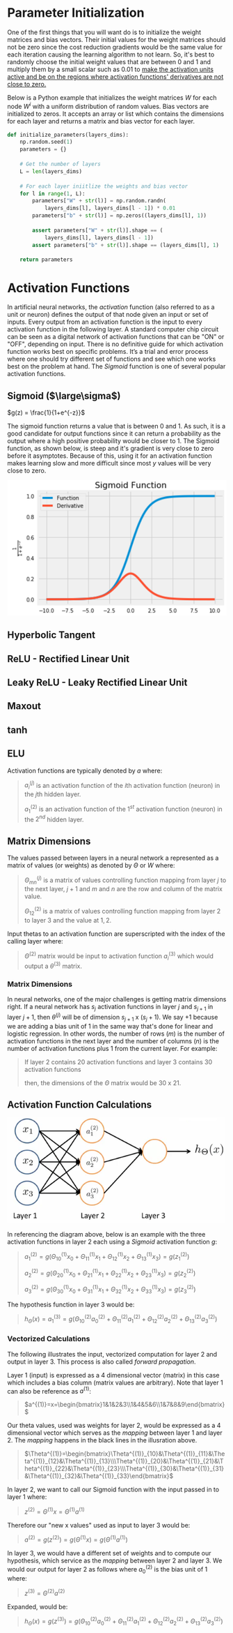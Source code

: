 # Parameter Initialization

One of the first things that you will want do is to initialize the weight matrices and bias vectors. Their initial values for the weight matrices should not be zero since the cost reduction gradients would be the same value for each iteration causing the learning algorithm to not learn. So, it's best to randomly choose the initial weight values that are between $0$ and $1$ and multiply them by a small scalar such as $0.01$ to <u>make the activation units active and be on the regions where activation functions' derivatives are not close to zero.</u>

Below is a Python example that initializes the weight matrices $W$ for each node $W^i$ with a uniform distribution of random values. Bias vectors are initialized to zeros. It accepts an array or list which contains the dimensions for each layer and returns a matrix and bias vector for each layer.

```python
def initialize_parameters(layers_dims):
    np.random.seed(1)               
    parameters = {}
    
    # Get the number of layers
    L = len(layers_dims)            
    
    # For each layer iniitlize the weights and bias vector
    for l in range(1, L):
        parameters["W" + str(l)] = np.random.randn(
            layers_dims[l], layers_dims[l - 1]) * 0.01
        parameters["b" + str(l)] = np.zeros((layers_dims[l], 1))

        assert parameters["W" + str(l)].shape == (
            layers_dims[l], layers_dims[l - 1])
        assert parameters["b" + str(l)].shape == (layers_dims[l], 1)

    return parameters
```

# Activation Functions

In artificial neural networks, the *activation* function (also referred to as a unit or neuron) defines the output of that node given an input or set of inputs. Every output from an activation function is the input to every activation function in the following layer. A standard computer chip circuit can be seen as a digital network of activation functions that can be "ON" or "OFF", depending on input. There is no definitive guide for which activation function works best on specific problems. It’s a trial and error process where one should try different set of functions and see which one works best on the problem at hand. The *Sigmoid* function is one of several popular activation functions.

## Sigmoid ($\large\sigma$)

$g(z) = \frac{1}{1+e^{-z}}$

The sigmoid function returns a value that is between $0$ and $1$. As such, it is a good candidate for output functions since it can return a probability as the output where a high positive probability would be closer to $1$. The Sigmoid function, as shown below, is steep and it's gradient is very close to zero before it asymptotes. Because of this, using it for an activation function makes learning slow and more difficult since most $y$ values will be very close to zero.

![Sigmoid Function](../images/sigmoid-function2.png)

## Hyperbolic Tangent

## ReLU - Rectified Linear Unit

## Leaky ReLU - Leaky Rectified Linear Unit 

## Maxout

## tanh

## ELU

Activation functions are typically denoted by $a$ where:

> $a^{(j)}_i$ is an activation function of the $i$th activation function (neuron) in the $j$th hidden layer.
>
> $a^{(2)}_1$ is an activation function of the $1^{st}$ activation function (neuron) in the $2^{nd}$ hidden layer.

## Matrix Dimensions

The values passed between layers in a neural network a represented as a matrix of values (or weights) as denoted by $\Theta$ or $W$ where:

> $\Theta^{(j)}_{mn}$ is a matrix of values controlling function mapping from layer $j$ to the next layer, $j+1$ and $m$ and $n$ are the row and column of the matrix value.
>
> $\Theta^{(2)}_{12}$ is a matrix of values controlling function mapping from layer $2$ to layer $3$ and the value at $1,2$.

Input thetas to an activation function are superscripted with the index of the calling layer where:

> $\Theta^{(2)}$ matrix would be input to activation function $a^{(3)}_i$ which would output a $\theta^{(3)}$ matrix.

### Matrix Dimensions

In neural networks, one of the major challenges is getting matrix dimensions right. If a neural network has $s_j$ activation functions in layer $j$ and $s_{j+1}$ in layer $j+1$, then $\theta^{(j)}$ will be of dimension $s_{j+1}$ x $(s_j+1)$.  We say $+1$ because we are adding a bias unit of $1$ in the same way that's done for linear and logistic regression. In other words, the number of rows ($m$) is the number of activation functions in the next layer and the number of columns ($n$) is the number of activation functions plus 1 from the current layer. For example:

> If layer $2$ contains $20$ activation functions and layer $3$ contains $30$ activation functions
>
> then, the dimensions of the $\Theta$ matrix would be $30$ x $21$.

## Activation Function Calculations

![Neural Network](../images/neural-network.png)

In referencing the diagram above, below is an example with the three activation functions in layer $2$ each using a *Sigmoid* activation function $g$:

> $a^{(2)}_1=g(\Theta^{(1)}_{10}x_0+\Theta^{(1)}_{11}x_1+\Theta^{(1)}_{12}x_2+\Theta^{(1)}_{13}x_3)=g(z^{(2)}_1)$
>
> $a^{(2)}_2=g(\Theta^{(1)}_{20}x_0+\Theta^{(1)}_{21}x_1+\Theta^{(1)}_{22}x_2+\Theta^{(1)}_{23}x_3)=g(z^{(2)}_2)$
>
> $a^{(2)}_3=g(\Theta^{(1)}_{30}x_0+\Theta^{(1)}_{31}x_1+\Theta^{(1)}_{32}x_2+\Theta^{(1)}_{33}x_3)=g(z^{(2)}_3)$

The hypothesis function in layer $3$ would be:

> $h_\Theta(x)=a^{(3)}_1=g(\Theta^{(2)}_{10}a^{(2)}_0+\Theta^{(2)}_{11}a^{(2)}_1+\Theta^{(2)}_{12}a^{(2)}_2+\Theta^{(2)}_{13}a^{(2)}_3)$

### Vectorized Calculations

The following illustrates the input, vectorized computation for layer 2 and output in layer 3. This process is also called *forward propagation*.

Layer 1 (input) is expressed as a 4 dimensional vector (matrix) in this case which includes a bias column (matrix values are arbitrary). Note that layer 1 can also be reference as $a^{(1)}$:

> $a^{(1)}=x=\begin{bmatrix}1&1&2&3\\1&4&5&6\\1&7&8&9\end{bmatrix}$

Our theta values, used was weights for layer 2, would be expressed as a 4 dimensional vector which serves as the *mapping* between layer 1 and layer 2. The *mapping* happens in the black lines in the illusration above.

> $\Theta^{(1)}=\begin{bmatrix}\Theta^{(1)}_{10}&\Theta^{(1)}_{11}&\Theta^{(1)}_{12}&\Theta^{(1)}_{13}\\\Theta^{(1)}_{20}&\Theta^{(1)}_{21}&\Theta^{(1)}_{22}&\Theta^{(1)}_{23}\\\Theta^{(1)}_{30}&\Theta^{(1)}_{31}&\Theta^{(1)}_{32}&\Theta^{(1)}_{33}\end{bmatrix}$

In layer 2, we want to call our Sigmoid function with the input passed in to layer 1 where:

> $z^{(2)}=\Theta^{(1)}x=\Theta^{(1)}a^{(1)}$

Therefore our "new x values" used as input to layer 3 would be:

> $a^{(2)}=g(z^{(2)})=g(\Theta^{(1)}x)=g(\Theta^{(1)}a^{(1)})$

In layer 3, we would have a different set of weights and to compute our hypothesis, which service as the *mapping* between layer 2 and layer 3. We would our output for layer 2 as follows where $a^{(2)}_0$ is the bias unit of $1$ where:

> $z^{(3)}=\Theta^{(2)}a^{(2)}$

Expanded, would be:

> $h_\Theta(x)=g(z^{(3)})=g(\Theta^{(2)}_{10}a^{(2)}_0+\Theta^{(2)}_{11}a^{(2)}_1+\Theta^{(2)}_{12}a^{(2)}_2+\Theta^{(2)}_{13}a^{(2)}_3)$